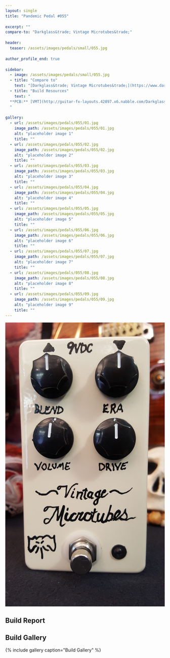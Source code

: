 ```yaml
---
layout: single
title: "Pandemic Pedal #055"

excerpt: ""
compare-to: "Darkglass&trade; Vintage Microtubes&trade;"

header:
  teaser: /assets/images/pedals/small/055.jpg

author_profile_end: true

sidebar:
  - image: /assets/images/pedals/small/055.jpg
  - title: "Compare to"
    text: "[Darkglass&trade; Vintage Microtubes&trade;](https://www.darkglass.com/creations/vintage-microtubes/)"
  - title: "Build Resources"
    text: "
  **PCB:** [VMT](http://guitar-fx-layouts.42897.x6.nabble.com/Darkglass-VMT-td16443i40.html)
  "

gallery:
  - url: /assets/images/pedals/055/01.jpg
    image_path: /assets/images/pedals/055/01.jpg
    alt: "placeholder image 1"
    title: ""
  - url: /assets/images/pedals/055/02.jpg
    image_path: /assets/images/pedals/055/02.jpg
    alt: "placeholder image 2"
    title: ""
  - url: /assets/images/pedals/055/03.jpg
    image_path: /assets/images/pedals/055/03.jpg
    alt: "placeholder image 3"
    title: ""
  - url: /assets/images/pedals/055/04.jpg
    image_path: /assets/images/pedals/055/04.jpg
    alt: "placeholder image 4"
    title: ""
  - url: /assets/images/pedals/055/05.jpg
    image_path: /assets/images/pedals/055/05.jpg
    alt: "placeholder image 5"
    title: ""
  - url: /assets/images/pedals/055/06.jpg
    image_path: /assets/images/pedals/055/06.jpg
    alt: "placeholder image 6"
    title: ""
  - url: /assets/images/pedals/055/07.jpg
    image_path: /assets/images/pedals/055/07.jpg
    alt: "placeholder image 7"
    title: ""
  - url: /assets/images/pedals/055/08.jpg
    image_path: /assets/images/pedals/055/08.jpg
    alt: "placeholder image 8"
    title: ""
  - url: /assets/images/pedals/055/09.jpg
    image_path: /assets/images/pedals/055/09.jpg
    alt: "placeholder image 9"
    title: ""
---
```


[![header](/assets/images/pedals/055.jpg)](/assets/images/pedals/055.jpg)

## Build Report ##



## Build Gallery ##

{% include gallery caption="Build Gallery" %}